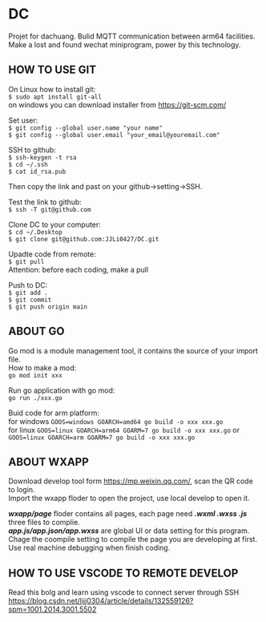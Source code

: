 # DC
Projet for dachuang. Bulid MQTT communication between arm64 facilities. Make a lost and found wechat miniprogram, power by this technology.  

## HOW TO USE GIT 
On Linux how to install git:  
`$ sudo apt install git-all`  
on windows you can download installer from <https://git-scm.com/>  

Set user:  
`$ git config --global user.name "your name"`  
`$ git config --global user.email "your_email@youremail.com"`  

SSH to github:  
`$ ssh-keygen -t rsa`  
`$ cd ~/.ssh`  
`$ cat id_rsa.pub`  

Then copy the link and past on your github->setting->SSH.  

Test the link to github:  
`$ ssh -T git@github.com`  

Clone DC to your computer:  
`$ cd ~/.Desktop`  
`$ git clone git@github.com:JJLi0427/DC.git`  

Upadte code from remote:  
`$ git pull`  
Attention: before each coding, make a pull  

Push to DC:  
`$ git add .`  
`$ git commit`  
`$ git push origin main`

## ABOUT GO
Go mod is a module management tool, it contains the source of your import file.  
How to make a mod:  
`go mod init xxx`  

Run go application with go mod:  
`go run ./xxx.go`  

Buid code for arm platform:  
for windows `GOOS=windows GOARCH=amd64 go build -o xxx xxx.go`  
for linux `GOOS=linux GOARCH=arm64 GOARM=7 go build -o xxx xxx.go` or `GOOS=linux GOARCH=arm GOARM=7 go build -o xxx xxx.go`

## ABOUT WXAPP
Download develop tool form <https://mp.weixin.qq.com/>, scan the QR code to login.  
Import the wxapp floder to open the project, use local develop to open it.  

***wxapp/page*** floder contains all pages, each page need ***.wxml .wxss .js*** three files to complie.  
***app.js/app.json/app.wxss*** are global UI or data setting for this program.  
Chage the coompile setting to compile the page you are developing at first.  
Use real machine debugging when finish coding.  

## HOW TO USE VSCODE TO REMOTE DEVELOP
Read this bolg and learn using vscode to connect server through SSH   
<https://blog.csdn.net/lijj0304/article/details/132559126?spm=1001.2014.3001.5502>


